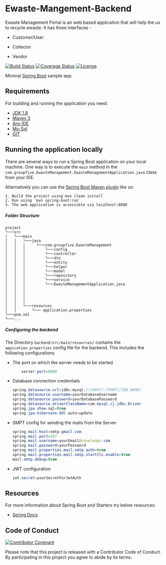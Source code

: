 # Ewaste-Mangement-Backend

 Ewaste Management Portal is an web based application that will help the us to recycle ewaste. It has three interfaces -
 
  - Customer/User
  
  - Collector
  
  - Vendor




[![Build Status](https://travis-ci.org/codecentric/springboot-sample-app.svg?branch=master)](https://travis-ci.org/codecentric/springboot-sample-app)
[![Coverage Status](https://coveralls.io/repos/github/codecentric/springboot-sample-app/badge.svg?branch=master)](https://coveralls.io/github/codecentric/springboot-sample-app?branch=master)
[![License](http://img.shields.io/:license-apache-blue.svg)](http://www.apache.org/licenses/LICENSE-2.0.html)

Minimal [Spring Boot](http://projects.spring.io/spring-boot/) sample app.

## Requirements

For building and running the application you need:

- [JDK 1.8](http://www.oracle.com/technetwork/java/javase/downloads/jdk8-downloads-2133151.html)
- [Maven 3](https://maven.apache.org)
- [Any IDE](https://www.jetbrains.com/idea/)
- [My-Sql](https://www.mysql.com/)
- [GIT](https://git-scm.com/)

## Running the application locally

There are several ways to run a Spring Boot application on your local machine. One way is to execute the `main` method in the `com.groupfive.EwasteManagement.EwasteManagementApplication.java` class from your IDE.

Alternatively you can use the [Spring Boot Maven plugin](https://docs.spring.io/spring-boot/docs/current/reference/html/build-tool-plugins-maven-plugin.html) like so:

```shell
1. Build the project using`mvn clean install`
2. Run using `mvn spring-boot:run`
3. The web application is accessible via localhost:8080
```


##### Folder Structure

```
project
└───src
│   └───main
│   │   └───java
│   │   │     └───com.groupfive.EwasteManagement
│   │   │         └───config
│   │   │         └───controller
│   │   │         └───dto
│   │   │         └───entity
│   │   │         └───helper
│   │   │         └───model
│   │   │         └───repository
│   │   │         └───service
│   │   │         └───EwasteManagementApplication.java
│   │   │         
│   │   │         
│   │   │         
│   │   │         
│   │   └───resources
│   │       └─── application.properties
└───pom.xml
└───...
```

##### Configuring the backend

 The Directory `backend/src/main/resources/` contains the `appication.properties` config file for the backend.
 This includes the following configurations
 - The port on which the server needs to be started
    ```java
        server.port=8080
    ```
- Database connection credentials
    ```java
    spring.datasource.url=jdbc:mysql://[HOST]:[PORT]/[DB_NAME]
    spring.datasource.username=yourDatabaseUsername
    spring.datasource.password=yourDatabasePassword
    spring.datasource.driverClassName=com.mysql.cj.jdbc.Driver
    spring.jpa.show-sql=true
    spring.jpa.hibernate.ddl-auto=update
    ```
- SMPT config for sending the mails from the Server
    ```java
    spring.mail.host=smtp.gmail.com
    spring.mail.port=587
    spring.mail.username=yourEmail@nineleaps.com
    spring.mail.password=yourPassword
    spring.mail.properties.mail.smtp.auth=true
    spring.mail.properties.mail.smtp.starttls.enable=true
    mail.smtp.debug=true
    ```
- JWT configuration
    ```java
    jwt.secret=yourSecretForJwtAuth
    ```


## Resources

For more information about Spring Boot and Starters try below resources:

- [Spring Docs](https://spring.io/projects/spring-boot)


## Code of Conduct
[![Contributor Covenant](https://img.shields.io/badge/Contributor%20Covenant-v1.4%20adopted-ff69b4.svg)](CODE_OF_CONDUCT.md)


Please note that this project is released with a Contributor Code of Conduct. By participating in this project you agree to abide by its terms.
